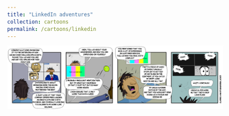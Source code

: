 ```yaml
---
title: "LinkedIn adventures"
collection: cartoons
permalink: /cartoons/linkedin
---
```


![](/images/interview1.png)
